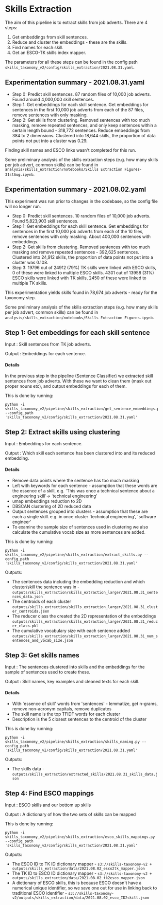 # Skills Extraction

The aim of this pipeline is to extract skills from job adverts. There are 4 steps:

1. Get embeddings from skill sentences.
2. Reduce and cluster the embeddings - these are the skills.
3. Find names for each skill.
4. Get an ESCO-TK skills index mapper.

The parameters for all these steps can be found in the config path `skills_taxonomy_v2/config/skills_extraction/2021.08.31.yaml`.

## Experimentation summary - 2021.08.31.yaml

- Step 0: Predict skill sentences. 87 random files of 10,000 job adverts. Found around 4,000,000 skill sentences.
- Step 1: Get embeddings for each skill sentence. Get embeddings for sentences in the first 10,000 job adverts from each of the 87 files, remove sentences with only masking.
- Step 2: Get skills from clustering. Removed sentences with too much masking, remove repeated sentences, and only keep sentences within a certain length bound - 318,772 sentences. Reduce embeddings from 384 to 2 dimensions. Clustered into 18,644 skills, the proportion of data points not put into a cluster was 0.29.

Finding skill names and ESCO links wasn't completed for this run.

Some preliminary analysis of the skills extraction steps (e.g. how many skills per job advert, common skills) can be found in `analysis/skills_extraction/notebooks/Skills Extraction Figures-31stAug.ipynb`.


## Experimentation summary - 2021.08.02.yaml

This experiment was run prior to changes in the codebase, so the config file will no longer run.

- Step 0: Predict skill sentences. 10 random files of 10,000 job adverts. Found 5,823,903 skill sentences.
- Step 1: Get embeddings for each skill sentence. Get embeddings for sentences in the first 10,000 job adverts from each of the 10 files, remove sentences with only masking. About 400,000 sentences with embeddings.
- Step 2: Get skills from clustering. Removed sentences with too much masking and remove repeated sentences - 392,625 sentences. Clustered into 24,912 skills, the proportion of data points not put into a cluster was 0.108.
- Step 3: 19796 out of 24912 (79%) TK skills were linked with ESCO skills, 0 of these were linked to multiple ESCO skills. 4301 out of 13958 (31%) ESCO skills were linked with TK skills, 2450 of these were linked to multiple TK skills.

This experimentation yields skills found in 78,674 job adverts - ready for the taxonomy step.

Some preliminary analysis of the skills extraction steps (e.g. how many skills per job advert, common skills) can be found in `analysis/skills_extraction/notebooks/Skills Extraction Figures.ipynb`.

## Step 1: Get embeddings for each skill sentence

Input : Skill sentences from TK job adverts.

Output : Embeddings for each sentence.

#### Details

In the previous step in the pipeline (Sentence Classifier) we extracted skill sentences from job adverts. With these we want to clean them (mask out proper nouns etc), and output embeddings for each of them.

This is done by running:

```
python -i skills_taxonomy_v2/pipeline/skills_extraction/get_sentence_embeddings.py --config_path 'skills_taxonomy_v2/config/skills_extraction/2021.08.31.yaml'
```

## Step 2: Extract skills using clustering

Input : Embeddings for each sentence.

Output : Which skill each sentence has been clustered into and its reduced embedding.

#### Details

- Remove data points where the sentence has too much masking
- Left with keywords for each sentence - assumption that these words are the essence of a skill, e.g. 'This was once a technical sentence about a engineering skill'-> 'technical engineering'
- umap embeddings reduction to 2D
- DBSCAN clustering of 2D reduced data
- Output sentences grouped into clusters - assumption that these are each a single skill. e.g. in once cluster 'technical engineering', 'software engineer'
- To examine the sample size of sentences used in clustering we also calculate the cumulative vocab size as more sentences are added. 

This is done by running:

```
python -i skills_taxonomy_v2/pipeline/skills_extraction/extract_skills.py --config_path 'skills_taxonomy_v2/config/skills_extraction/2021.08.31.yaml'
```

Outputs:

- The sentences data including the embedding reduction and which cluster/skill the sentence was in - `outputs/skills_extraction/skills_extraction_larger/2021.08.31_sentences_data.json`
- The centroids of each cluster `outputs/skills_extraction/skills_extraction_larger/2021.08.31_cluster_centroids.json`
- The reducer class the created the 2D representation of the embeddings `outputs/skills_extraction/skills_extraction_larger/2021.08.31_reducer_class.pkl`
- The cumulative vocabulary size with each sentence added `outputs/skills_extraction/skills_extraction_larger/2021.08.31_num_sentences_and_vocab_size.json`

## Step 3: Get skills names

Input : The sentences clustered into skills and the embeddings for the sample of sentences used to create these.

Output : Skill names, key examples and cleaned texts for each skill.

#### Details

- With 'essence of skill' words from 'sentences' - lemmatize, get n-grams, remove non-acronym capitals, remove duplicates
- The skill name is the top TFIDF words for each cluster
- Description is the 5 closest sentences to the centroid of the cluster

This is done by running:

```
python -i skills_taxonomy_v2/pipeline/skills_extraction/skills_naming.py --config_path 'skills_taxonomy_v2/config/skills_extraction/2021.08.31.yaml'
```

Outputs:

- The skills data - `outputs/skills_extraction/extracted_skills/2021.08.31_skills_data.json`


## Step 4: Find ESCO mappings

Input : ESCO skills and our bottom up skills

Output : A dictionary of how the two sets of skills can be mapped

This is done by running:

```
python -i skills_taxonomy_v2/pipeline/skills_extraction/esco_skills_mappings.py --config_path 'skills_taxonomy_v2/config/skills_extraction/2021.08.31.yaml'
```

Outputs:

- The ESCO ID to TK ID dictionary mapper - `s3://skills-taxonomy-v2 + outputs/skills_extraction/data/2021.08.02_esco2tk_mapper.json`
- The TK ID to ESCO ID dictionary mapper - `s3://skills-taxonomy-v2 + outputs/skills_extraction/data/2021.08.02_tk2esco_mapper.json`
- A dictionary of ESCO skills, this is because ESCO doesn't have a numerical unique identifier, so we save one out for use in linking back to traditional ESCO identifier - `s3://skills-taxonomy-v2/outputs/skills_extraction/data/2021.08.02_esco_ID2skill.json`
